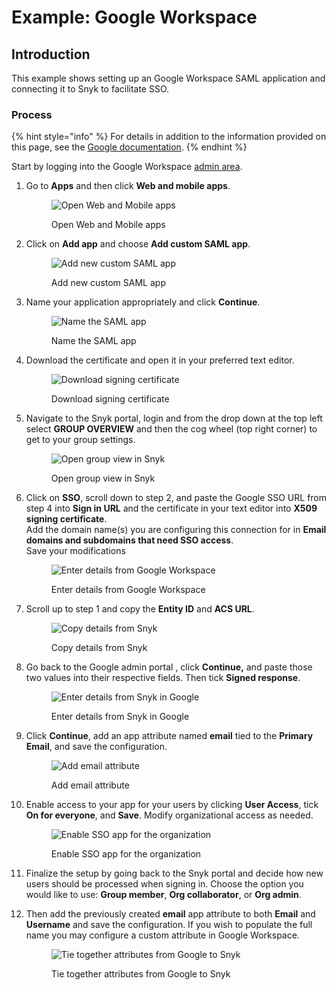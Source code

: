 # Example: Google Workspace

## Introduction

This example shows setting up an Google Workspace SAML application and connecting it to Snyk to facilitate SSO.

### Process

{% hint style="info" %}
For details in addition to the information provided on this page, see the [Google documentation](https://support.google.com/a/answer/6087519).
{% endhint %}

Start by logging into the Google Workspace [admin area](https://admin.google.com).

1.  Go to **Apps** and then click **Web and mobile apps**.

    <figure><img src="../../../.gitbook/assets/1 (1) (2) (1) (1) (1) (1) (1) (1) (1) (1) (1) (1) (1) (1).png" alt="Open Web and Mobile apps"><figcaption><p>Open Web and Mobile apps</p></figcaption></figure>
2.  Click on **Add app** and choose **Add custom SAML app**.

    <figure><img src="../../../.gitbook/assets/2 (5).png" alt="Add new custom SAML app"><figcaption><p>Add new custom SAML app</p></figcaption></figure>
3.  Name your application appropriately and click **Continue**.

    <figure><img src="../../../.gitbook/assets/3 (2).png" alt="Name the SAML app"><figcaption><p>Name the SAML app</p></figcaption></figure>
4.  Download the certificate and open it in your preferred text editor.

    <figure><img src="../../../.gitbook/assets/4 (3).png" alt="Download signing certificate"><figcaption><p>Download signing certificate</p></figcaption></figure>
5.  Navigate to the Snyk portal, login and from the drop down at the top left select **GROUP OVERVIEW** and then the cog wheel (top right corner) to get to your group settings.

    <figure><img src="../../../.gitbook/assets/1 (1) (1) (1) (1) (1) (1) (1) (1) (1) (1) (1) (1) (1) (1) (1) (1) (1) (1) (2).png" alt="Open group view in Snyk"><figcaption><p>Open group view in Snyk</p></figcaption></figure>
6.  Click on **SSO**, scroll down to step 2, and paste the Google SSO URL from step 4 into **Sign in URL** and the certificate in your text editor into **X509 signing certificate**.\
    Add the domain name(s) you are configuring this connection for in **Email domains and subdomains that need SSO access**.\
    Save your modifications

    <figure><img src="../../../.gitbook/assets/6 (2) (1) (1) (1).png" alt="Enter details from Google Workspace"><figcaption><p>Enter details from Google Workspace</p></figcaption></figure>
7.  Scroll up to step 1 and copy the **Entity ID** and **ACS URL**.

    <figure><img src="../../../.gitbook/assets/7.png" alt="Copy details from Snyk"><figcaption><p>Copy details from Snyk</p></figcaption></figure>
8.  Go back to the Google admin portal , click **Continue,** and paste those two values into their respective fields. Then tick **Signed response**.

    <figure><img src="../../../.gitbook/assets/8.png" alt="Enter details from Snyk in Google"><figcaption><p>Enter details from Snyk in Google</p></figcaption></figure>
9.  Click **Continue**, add an app attribute named **email** tied to the **Primary Email**, and save the configuration.

    <figure><img src="../../../.gitbook/assets/9 (3).png" alt="Add email attribute"><figcaption><p>Add email attribute</p></figcaption></figure>
10. Enable access to your app for your users by clicking **User Access**, tick **On for everyone**, and **Save**. Modify organizational access as needed.

    <figure><img src="../../../.gitbook/assets/10 (1).png" alt="Enable SSO app for the organization"><figcaption><p>Enable SSO app for the organization</p></figcaption></figure>
11. Finalize the setup by going back to the Snyk portal and decide how new users should be processed when signing in. Choose the option you would like to use: **Group member**, **Org collaborator**, or **Org admin**.
12. Then add the previously created **email** app attribute to both **Email** and **Username** and save the configuration. If you wish to populate the full name you may configure a custom attribute in Google Workspace.

    <figure><img src="../../../.gitbook/assets/11.png" alt="Tie together attributes from Google to Snyk"><figcaption><p>Tie together attributes from Google to Snyk</p></figcaption></figure>
